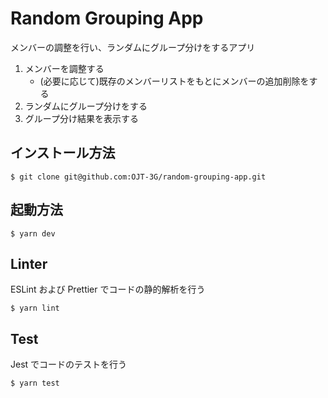 # Random Grouping App

メンバーの調整を行い、ランダムにグループ分けをするアプリ

1.  メンバーを調整する
    - (必要に応じて)既存のメンバーリストをもとにメンバーの追加削除をする
2.  ランダムにグループ分けをする
3.  グループ分け結果を表示する

## インストール方法

```
$ git clone git@github.com:OJT-3G/random-grouping-app.git
```

## 起動方法

```
$ yarn dev
```

## Linter

ESLint および Prettier でコードの静的解析を行う

```
$ yarn lint
```

## Test

Jest でコードのテストを行う

```
$ yarn test
```
